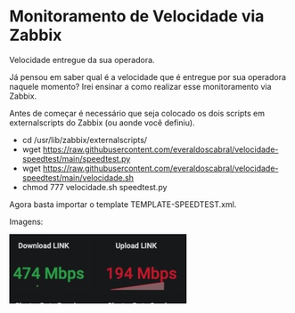 # Monitoramento de Velocidade via Zabbix
Velocidade entregue da sua operadora.

Já pensou em saber qual é a velocidade que é entregue por sua operadora naquele momento? Irei ensinar a como realizar esse monitoramento via Zabbix.

Antes de começar é necessário que seja colocado os dois scripts em  externalscripts do Zabbix (ou aonde você definiu).

* cd /usr/lib/zabbix/externalscripts/
* wget https://raw.githubusercontent.com/everaldoscabral/velocidade-speedtest/main/speedtest.py
* wget https://raw.githubusercontent.com/everaldoscabral/velocidade-speedtest/main/velocidade.sh
* chmod 777 velocidade.sh speedtest.py

Agora basta importar o template TEMPLATE-SPEEDTEST.xml.

Imagens:

![grafana.jfif](grafana.jfif)
